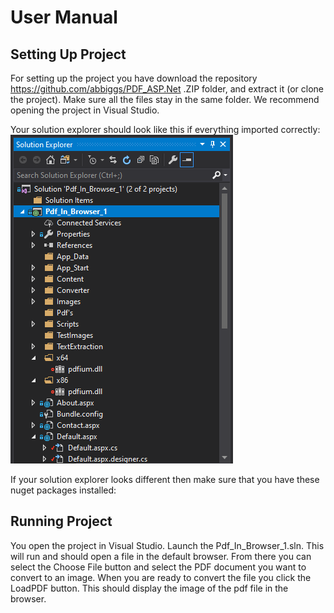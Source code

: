 # User Manual

## Setting Up Project

For setting up the project you have download the repository https://github.com/abbiggs/PDF_ASP.Net .ZIP folder, and extract it (or clone the project). Make sure all the files stay in the same folder. We recommend opening the project in Visual Studio.

Your solution explorer should look like this if everything imported correctly:
![Solution Explorer](https://github.com/Brysonleeward/PDF-In-Browser-Rendering/blob/master/Auxiliary%20Files/SolutionExplorer.png)

If your solution explorer looks different then make sure that you have these nuget packages installed:


## Running Project

You open the project in Visual Studio. Launch the Pdf_In_Browser_1.sln. This will run and should open a file in the default browser. From there you can select the Choose File button and select the PDF document you want to convert to an image. When you are ready to convert the file you click the LoadPDF button. This should display the image of the pdf file in the browser.
